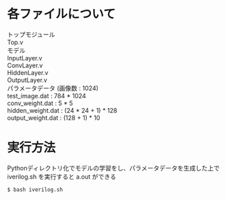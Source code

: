 # 各ファイルについて
トップモジュール<br>
	Top.v<br>
モデル<br>
	InputLayer.v<br>
	ConvLayer.v<br>
	HiddenLayer.v<br>
	OutputLayer.v<br>
パラメータデータ (画像数 : 1024) <br>
	test_image.dat : 784 * 1024 <br>
	conv_weight.dat : 5 * 5 <br>
	hidden_weight.dat : (24 * 24 + 1) * 128 <br>
	output_weight.dat : (128 + 1) * 10<br>
# 実行方法
Pythonディレクトリ化でモデルの学習をし、パラメータデータを生成した上で iverilog.sh を実行すると a.out ができる
```
$ bash iverilog.sh 
```
